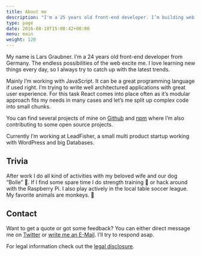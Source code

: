 ```yaml
---
title: About me
description: "I'm a 25 years old front-end developer. I’m building web sites and web applications aiming for clean and efficient code to make the web even more awesome."
type: page
date: 2016-08-10T15:08:42+00:00
menu: main
weight: 120
---
```

My name is Lars Graubner. I&#8217;m a 24 years old front-end developer from Germany. The endless possibilities of the web excite me. I love learning new things every day, so I always try to catch up with the latest trends.

Mainly I&#8217;m working with JavaScript. It can be a great programming language if used right. I&#8217;m trying to write well architectured applications with great user experience. For this task React comes into place often as it&#8217;s modular approach fits my needs in many cases and let&#8217;s me split up complex code into small chunks.

You can find several projects of mine on [Github](http://github.com/lgraubner) and [npm](https://www.npmjs.com/~graubnla) where I&#8217;m also contributing to some open source projects.

Currently I&#8217;m working at LeadFisher, a small multi product startup working with WordPress and big Databases.

## Trivia

After work I do all kind of activities with my beloved wife and our dog &#8220;Bolle&#8221; 🐶. If I find some spare time I do strength training 💪 or hack around with the Raspberry Pi. I also play actively in the local table soccer league. My favorite animals are monkeys. 🐒

## Contact

Want to get a quote or got some feedback? You can either direct message me on [Twitter](https://twitter.com/larsgraubner) or [write me an E-Mail][1]. I&#8217;ll try to respond asap.

For legal information check out the [legal disclosure][2].

 [1]: mailto:mail@larsgraubner.de
 [2]: https://larsgraubner.com/legal-disclosure/
